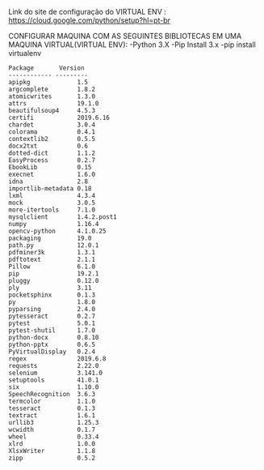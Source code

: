 Link do site de configuração do VIRTUAL ENV : https://cloud.google.com/python/setup?hl=pt-br

CONFIGURAR MAQUINA COM AS SEGUINTES BIBLIOTECAS EM UMA MAQUINA VIRTUAL(VIRTUAL ENV):
    -Python 3.X
    -Pip Install 3.x
    -pip install virtualenv

    Package       Version  
    ------------ ---------
    apipkg             1.5        
    argcomplete        1.8.2      
    atomicwrites       1.3.0      
    attrs              19.1.0     
    beautifulsoup4     4.5.3      
    certifi            2019.6.16  
    chardet            3.0.4      
    colorama           0.4.1      
    contextlib2        0.5.5      
    docx2txt           0.6        
    dotted-dict        1.1.2      
    EasyProcess        0.2.7      
    EbookLib           0.15       
    execnet            1.6.0      
    idna               2.8        
    importlib-metadata 0.18       
    lxml               4.3.4      
    mock               3.0.5      
    more-itertools     7.1.0      
    mysqlclient        1.4.2.post1
    numpy              1.16.4     
    opencv-python      4.1.0.25   
    packaging          19.0       
    path.py            12.0.1     
    pdfminer3k         1.3.1      
    pdftotext          2.1.1      
    Pillow             6.1.0      
    pip                19.2.1     
    pluggy             0.12.0     
    ply                3.11       
    pocketsphinx       0.1.3      
    py                 1.8.0      
    pyparsing          2.4.0      
    pytesseract        0.2.7      
    pytest             5.0.1      
    pytest-shutil      1.7.0      
    python-docx        0.8.10     
    python-pptx        0.6.5      
    PyVirtualDisplay   0.2.4      
    regex              2019.6.8   
    requests           2.22.0     
    selenium           3.141.0    
    setuptools         41.0.1     
    six                1.10.0     
    SpeechRecognition  3.6.3      
    termcolor          1.1.0      
    tesseract          0.1.3      
    textract           1.6.1      
    urllib3            1.25.3     
    wcwidth            0.1.7      
    wheel              0.33.4     
    xlrd               1.0.0      
    XlsxWriter         1.1.8      
    zipp               0.5.2    
